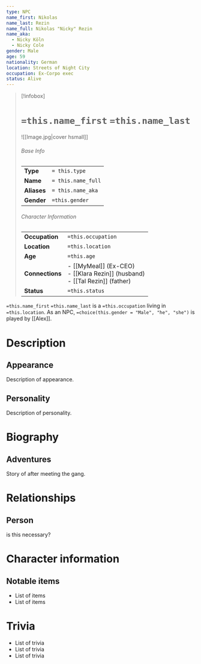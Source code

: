 ```yaml
---
type: NPC
name_first: Nikolas
name_last: Rezin
name_full: Nikolas "Nicky" Rezin
name_aka:
  - Nicky Köln
  - Nicky Cole
gender: Male
age: 59
nationality: German
location: Streets of Night City
occupation: Ex-Corpo exec
status: Alive
---
```

> [!infobox]  
> # `=this.name_first` `=this.name_last`
> ![[Image.jpg|cover hsmall]]  
> ###### Base Info
> | | |  
> |---|---|  
> | **Type** | `= this.type` |
> | **Name** | `= this.name_full` |
> | **Aliases** | `= this.name_aka` |
> | **Gender** | `=this.gender` | 
> ###### Character Information  
> | | |  
> |---|---|  
> | **Occupation** | `=this.occupation` |  
> | **Location** | `=this.location` |
> | **Age** | `=this.age` |
> | **Connections** | - [[MyMeal]] (Ex-CEO)<br>- [[Klara Rezin]] (husband)<br>- [[Tal Rezin]] (father) |
> | **Status** | `=this.status` |

`=this.name_first` `=this.name_last` is a `=this.occupation` living in `=this.location`. As an NPC, `=choice(this.gender = "Male", "he", "she")` is played by [[Alex]]. 
# Description
## Appearance
Description of appearance.
## Personality
Description of personality.
# Biography
## Adventures
Story of after meeting the gang.
# Relationships
## Person
is this necessary?
# Character information
## Notable items
- List of items
- List of items
# Trivia
- List of trivia
- List of trivia
- List of trivia